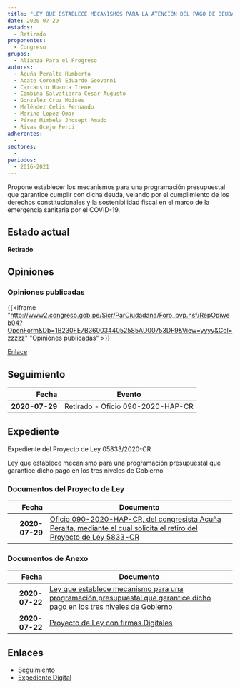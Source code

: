```yaml
---
title: "LEY QUE ESTABLECE MECANISMOS PARA LA ATENCIÓN DEL PAGO DE DEUDA SOCIAL EN LOS TRES NIVELES DE GOBIERNO"
date: 2020-07-29
estados: 
  - Retirado
proponentes: 
  - Congreso
grupos: 
  - Alianza Para el Progreso
autores: 
  - Acuña Peralta Humberto
  - Acate Coronel Eduardo Geovanni
  - Carcausto Huanca Irene
  - Combina Salvatierra Cesar Augusto
  - Gonzalez Cruz Moises
  - Meléndez Celis Fernando
  - Merino Lopez Omar
  - Pérez Mimbela Jhosept Amado
  - Rivas Ocejo Perci
adherentes: 
  - 
sectores: 
  - 
periodos: 
  - 2016-2021
---
```


Propone establecer los mecanismos para una programación presupuestal que garantice cumplir con dicha deuda, velando por el cumplimiento de los derechos constitucionales y la sostenibilidad fiscal en el marco de la emergencia sanitaria por el COVID-19.


## Estado actual

**Retirado**

## Opiniones

### Opiniones publicadas

{{<iframe "http://www2.congreso.gob.pe/Sicr/ParCiudadana/Foro_pvp.nsf/RepOpiweb04?OpenForm&Db=1B230FE7B3600344052585AD00753DF9&View=yyyy&Col=zzzzz" "Opiniones publicadas" >}}

[Enlace](http://www2.congreso.gob.pe/Sicr/ParCiudadana/Foro_pvp.nsf/RepOpiweb04?OpenForm&Db=1B230FE7B3600344052585AD00753DF9&View=yyyy&Col=zzzzz)

## Seguimiento

| Fecha | Evento |
|------:|--------|
| **2020-07-29** | Retirado - Oficio 090-2020-HAP-CR|


## Expediente

Expediente del Proyecto de Ley 05833/2020-CR

Ley que establece mecanismo para una programación presupuestal que garantice dicho pago en los tres niveles de Gobierno


### Documentos del Proyecto de Ley

| Fecha | Documento |
|------:|--------|
| **2020-07-29** | [Oficio 090-2020-HAP-CR, del congresista Acuña Peralta, mediante el cual solicita el retiro del Proyecto de Ley 5833-CR](http://www.leyes.congreso.gob.pe/Documentos/2016_2021/Oficios/Congresistas/OFICIO-090-2020-HAP-CR.pdf) |

### Documentos de Anexo

| Fecha | Documento |
|------:|--------|
| **2020-07-22** | [Ley que establece mecanismo para una programación presupuestal que garantice dicho pago en los tres niveles de Gobierno](http://www.leyes.congreso.gob.pe/Documentos/2016_2021/Proyectos_de_Ley_y_de_Resoluciones_Legislativas/PL05833-20200722.pdf) |
| **2020-07-22** | [Proyecto de Ley con firmas Digitales](http://www.leyes.congreso.gob.pe/Documentos/2016_2021/Proyectos_de_Ley_y_de_Resoluciones_Legislativas/Proyectos_Firmas_digitales/PL05833.pdf) |

## Enlaces 

- [Seguimiento](http://www2.congreso.gob.pe/Sicr/TraDocEstProc/CLProLey2016.nsf/f7fff46988ca05b1052578e100829cc7/a4ec1a6305e21aff052585ae001848d9?OpenDocument)
- [Expediente Digital](http://www2.congreso.gob.pe/Sicr/TraDocEstProc/CLProLey2016.nsf/f7fff46988ca05b1052578e100829cc7/a4ec1a6305e21aff052585ae001848d9?OpenDocument&Click=05257FB7005EB655.eb71d0cf91d8294e05256cdf006b5706/$Body/0.1C6C)
